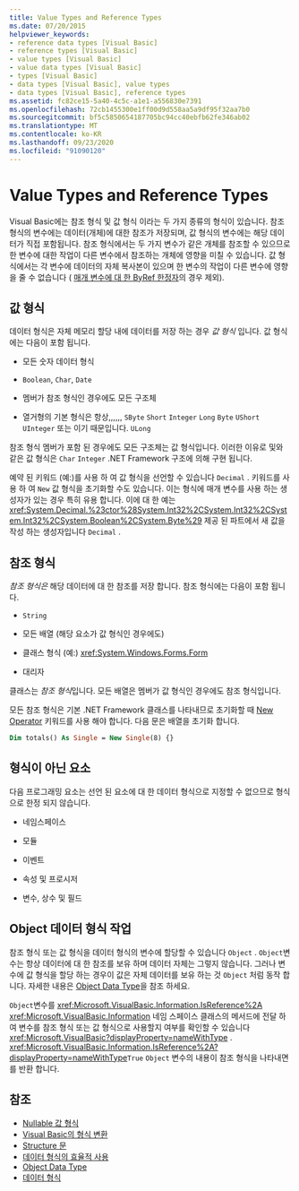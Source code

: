 ```yaml
---
title: Value Types and Reference Types
ms.date: 07/20/2015
helpviewer_keywords:
- reference data types [Visual Basic]
- reference types [Visual Basic]
- value types [Visual Basic]
- value data types [Visual Basic]
- types [Visual Basic]
- data types [Visual Basic], value types
- data types [Visual Basic], reference types
ms.assetid: fc82ce15-5a40-4c5c-a1e1-a556830e7391
ms.openlocfilehash: 72cb1455300e1ff00d9d558aa5a9df95f32aa7b0
ms.sourcegitcommit: bf5c5850654187705bc94cc40ebfb62fe346ab02
ms.translationtype: MT
ms.contentlocale: ko-KR
ms.lasthandoff: 09/23/2020
ms.locfileid: "91090120"
---
```

# <a name="value-types-and-reference-types"></a>Value Types and Reference Types

Visual Basic에는 참조 형식 및 값 형식 이라는 두 가지 종류의 형식이 있습니다. 참조 형식의 변수에는 데이터(개체)에 대한 참조가 저장되며, 값 형식의 변수에는 해당 데이터가 직접 포함됩니다. 참조 형식에서는 두 가지 변수가 같은 개체를 참조할 수 있으므로 한 변수에 대한 작업이 다른 변수에서 참조하는 개체에 영향을 미칠 수 있습니다. 값 형식에서는 각 변수에 데이터의 자체 복사본이 있으며 한 변수의 작업이 다른 변수에 영향을 줄 수 없습니다 ( [매개 변수에 대 한 ByRef 한정자](../../../language-reference/modifiers/byref.md)의 경우 제외).
  
## <a name="value-types"></a>값 형식  

 데이터 형식은 자체 메모리 할당 내에 데이터를 저장 하는 경우 *값 형식* 입니다. 값 형식에는 다음이 포함 됩니다.  
  
- 모든 숫자 데이터 형식  
  
- `Boolean`, `Char`, `Date`  
  
- 멤버가 참조 형식인 경우에도 모든 구조체  
  
- 열거형의 기본 형식은 항상,,,,,, `SByte` `Short` `Integer` `Long` `Byte` `UShort` `UInteger` 또는 이기 때문입니다. `ULong`  
  
 참조 형식 멤버가 포함 된 경우에도 모든 구조체는 값 형식입니다. 이러한 이유로 및와 같은 값 형식은 `Char` `Integer` .NET Framework 구조에 의해 구현 됩니다.  
  
 예약 된 키워드 (예:)를 사용 하 여 값 형식을 선언할 수 있습니다 `Decimal` . 키워드를 사용 하 여 `New` 값 형식을 초기화할 수도 있습니다. 이는 형식에 매개 변수를 사용 하는 생성자가 있는 경우 특히 유용 합니다. 이에 대 한 예는 <xref:System.Decimal.%23ctor%28System.Int32%2CSystem.Int32%2CSystem.Int32%2CSystem.Boolean%2CSystem.Byte%29> 제공 된 파트에서 새 값을 작성 하는 생성자입니다 `Decimal` .  
  
## <a name="reference-types"></a>참조 형식  

 *참조 형식은* 해당 데이터에 대 한 참조를 저장 합니다. 참조 형식에는 다음이 포함 됩니다.  
  
- `String`  
  
- 모든 배열 (해당 요소가 값 형식인 경우에도)  
  
- 클래스 형식 (예:) <xref:System.Windows.Forms.Form>  
  
- 대리자  
  
 클래스는 *참조 형식*입니다. 모든 배열은 멤버가 값 형식인 경우에도 참조 형식입니다.  
  
 모든 참조 형식은 기본 .NET Framework 클래스를 나타내므로 초기화할 때 [New Operator](../../../language-reference/operators/new-operator.md) 키워드를 사용 해야 합니다. 다음 문은 배열을 초기화 합니다.  
  
```vb  
Dim totals() As Single = New Single(8) {}  
```  
  
## <a name="elements-that-are-not-types"></a>형식이 아닌 요소  

 다음 프로그래밍 요소는 선언 된 요소에 대 한 데이터 형식으로 지정할 수 없으므로 형식으로 한정 되지 않습니다.  
  
- 네임스페이스  
  
- 모듈  
  
- 이벤트  
  
- 속성 및 프로시저  
  
- 변수, 상수 및 필드  
  
## <a name="working-with-the-object-data-type"></a>Object 데이터 형식 작업  

 참조 형식 또는 값 형식을 데이터 형식의 변수에 할당할 수 있습니다 `Object` . `Object`변수는 항상 데이터에 대 한 참조를 보유 하며 데이터 자체는 그렇지 않습니다. 그러나 변수에 값 형식을 할당 하는 경우이 값은 자체 데이터를 보유 하는 것 `Object` 처럼 동작 합니다. 자세한 내용은 [Object Data Type](../../../language-reference/data-types/object-data-type.md)을 참조 하세요.  
  
 `Object`변수를 <xref:Microsoft.VisualBasic.Information.IsReference%2A> <xref:Microsoft.VisualBasic.Information> 네임 스페이스 클래스의 메서드에 전달 하 여 변수를 참조 형식 또는 값 형식으로 사용할지 여부를 확인할 수 있습니다 <xref:Microsoft.VisualBasic?displayProperty=nameWithType> . <xref:Microsoft.VisualBasic.Information.IsReference%2A?displayProperty=nameWithType>`True` `Object` 변수의 내용이 참조 형식을 나타내면를 반환 합니다.  
  
## <a name="see-also"></a>참조

- [Nullable 값 형식](nullable-value-types.md)
- [Visual Basic의 형식 변환](type-conversions.md)
- [Structure 문](../../../language-reference/statements/structure-statement.md)
- [데이터 형식의 효율적 사용](efficient-use-of-data-types.md)
- [Object Data Type](../../../language-reference/data-types/object-data-type.md)
- [데이터 형식](index.md)
